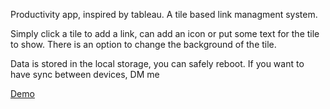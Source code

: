 Productivity app, inspired by tableau. A tile based link managment system.

Simply click a tile to add a link, can add an icon or put some text for the tile to show. There is an option to change the background of the tile.

Data is stored in the local storage, you can safely reboot. If you want to have sync between devices, DM me

[Demo](https://launchpad-kreox.vercel.app/)
